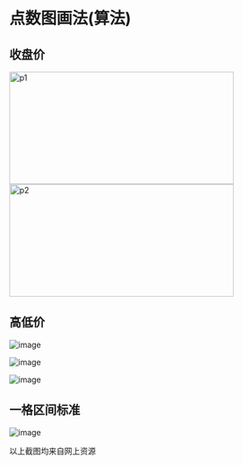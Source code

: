 # 点数图画法(算法)

## 收盘价
<img src="https://github.com/wangshouren000/WyckoffTrade/blob/master/picture/close01_p30.png" width="400" height="200" alt="p1"/><br/>
<img src="https://github.com/wangshouren000/WyckoffTrade/blob/master/picture/close02_p31.png" width="400" height="200" alt="p2"/><br/>

## 高低价
![image](https://github.com/wangshouren000/WyckoffTrade/blob/master/picture/highLow01_p31.png)

![image](https://github.com/wangshouren000/WyckoffTrade/blob/master/picture/highLow02_p32.png)

![image](https://github.com/wangshouren000/WyckoffTrade/blob/master/picture/highLow03_p32.png)

## 一格区间标准
![image](https://github.com/wangshouren000/WyckoffTrade/blob/master/picture/dotArea.png)

以上截图均来自网上资源
